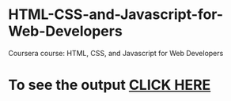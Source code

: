 # HTML-CSS-and-Javascript-for-Web-Developers

Coursera course: HTML, CSS, and Javascript for Web Developers

# To see the output [CLICK HERE](https://patil1121priyanka.github.io/Coursera-HTML-CSS-and-JavaScript-for-Web-Developers/module2.html)
